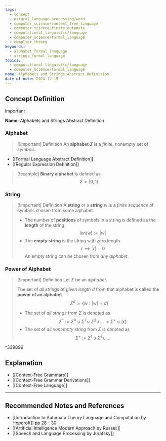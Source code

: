 ```yaml
---
tags:
  - concept
  - natural_language_processing/word
  - computer_science/context_free_language
  - computer_science/finite_automata
  - computational_linguistic/language
  - computer_science/formal_language
  - complier_theory
keywords:
  - alphabet_formal_language
  - strings_formal_language
topics:
  - computational_linguistic/language
  - computer_science/formal_language
name: Alphabets and Strings Abstract Definition
date of note: 2024-12-15
---
```


## Concept Definition

>[!important]
>**Name**: Alphabets and Strings Abstract Definition

### Alphabet

>[!important] Definition
>An **alphabet** $\Sigma$ is a *finite*, nonempty set of *symbols*.

- [[Formal Language Abstract Definition]]
- [[Regular Expression Definition]]

>[!example]
>**Binary alphabet** is defined as $$\Sigma = \{ 0, 1 \}$$

### String

>[!important] Definition
>A **string** or a **string** $w$ is a *finite sequence* of symbols chosen from some alphabet.
>- The number of **positions** of symbols in a string is defined as the **length** of the string. $$\text{len}(w) := |w|$$
>- The **empty string** is the string with zero length $$\epsilon \implies |\epsilon| = 0$$ An empty string can be chosen from *any alphabet*.


### Power of Alphabet

>[!important] Definition
>Let $\Sigma$ be an *alphabet*. 
>
>The set of *all strings* of *given length* $d$ from that alphabet is called the **power of an alphabet** $$\Sigma^{d} := \{w: |w| = d \}$$  
>- The set of *all strings* from $\Sigma$ is denoted as $$\Sigma^{*} := \Sigma^{0} \cup \Sigma^{1} \cup \Sigma^{2} \cup \,{}\ldots{}\, = \Sigma^{+} \cup \{ \epsilon \}$$
>- The set of *all nonempty string* from $\Sigma$ is denoted as $$\Sigma^{+} := \Sigma^{1} \cup \Sigma^{2} \cup \,{}\ldots{}$$

^339899


## Explanation


- [[Context-Free Grammars]]
- [[Context-Free Grammar Derivations]]
- [[Context-Free Language]]



-----------
##  Recommended Notes and References


- [[Introduction to Automata Theory Language and Computation by Hopcroft]] pp  28 - 30
- [[Artificial Intelligence Modern Approach by Russell]]
- [[Speech and Language Processing by Jurafsky]]